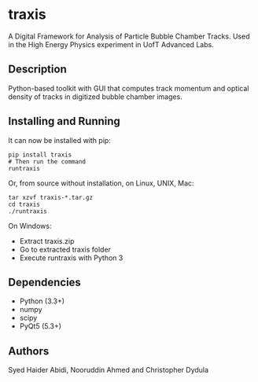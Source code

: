 # traxis

A Digital Framework for Analysis of Particle Bubble Chamber Tracks. Used in the
High Energy Physics experiment in UofT Advanced Labs.


## Description

Python-based toolkit with GUI that computes track momentum and optical density
of tracks in digitized bubble chamber images.

## Installing and Running

It can now be installed with pip:

```
pip install traxis
# Then run the command
runtraxis
```

Or, from source without installation,
on Linux, UNIX, Mac:

```
tar xzvf traxis-*.tar.gz
cd traxis
./runtraxis
```

On Windows:

- Extract traxis.zip
- Go to extracted traxis folder
- Execute runtraxis with Python 3

## Dependencies

- Python (3.3+)
- numpy
- scipy
- PyQt5 (5.3+)

## Authors

Syed Haider Abidi, Nooruddin Ahmed and Christopher Dydula
